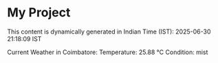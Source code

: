 # My Project

This content is dynamically generated in Indian Time (IST): 2025-06-30 21:18:09 IST


Current Weather in Coimbatore:
Temperature: 25.88 °C
Condition: mist

